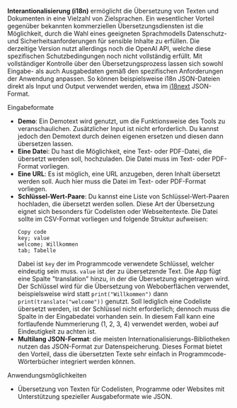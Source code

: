 **Interantionalisierung (i18n)** ermöglicht die Übersetzung von Texten und Dokumenten in eine Vielzahl von Zielsprachen. Ein wesentlicher Vorteil gegenüber bekannten kommerziellen Übersetzungsdiensten ist die Möglichkeit, durch die Wahl eines geeigneten Sprachmodells Datenschutz- und Sicherheitsanforderungen für sensible Inhalte zu erfüllen. Die derzeitige Version nutzt allerdings noch die OpenAI API, welche diese spezifischen Schutzbedingungen noch nicht vollständig erfüllt. Mit vollständiger Kontrolle über den Übersetzungsprozess lassen sich sowohl Eingabe- als auch Ausgabedaten gemäß den spezifischen Anforderungen der Anwendung anpassen. So können beispielsweise i18n JSON-Dateien direkt als Input und Output verwendet werden, etwa im [i18next](https://www.i18next.com/) JSON-Format.

Eingabeformate
- **Demo**: Ein Demotext wird genutzt, um die Funktionsweise des Tools zu veranschaulichen. Zusätzlicher Input ist nicht erforderlich. Du kannst jedoch den Demotext durch deinen eigenen ersetzen und diesen dann übersetzen lassen.
- **Eine Date**i: Du hast die Möglichkeit, eine Text- oder PDF-Datei, die übersetzt werden soll, hochzuladen. Die Datei muss im Text- oder PDF-Format vorliegen.
- **Eine URL**: Es ist möglich, eine URL anzugeben, deren Inhalt übersetzt werden soll. Auch hier muss die Datei im Text- oder PDF-Format vorliegen.
- **Schlüssel-Wert-Paare**: Du kannst eine Liste von Schlüssel-Wert-Paaren hochladen, die übersetzt werden sollen. Diese Art der Übersetzung eignet sich besonders für Codelisten oder Webseitentexte. Die Datei sollte im CSV-Format vorliegen und folgende Struktur aufweisen:
    ```vbnet
    Copy code
    key; value
    welcome; Willkommen
    tab; Tabelle
    ```	
    Dabei ist `key` der im Programmcode verwendete Schlüssel, welcher eindeutig sein muss. `value` ist der zu übersetzende Text. Die App fügt eine Spalte "translation" hinzu, in der die Übersetzung eingetragen wird. Der Schlüssel wird für die Übersetzung von Weboberflächen verwendet, beispielsweise wird statt `print("Willkommen")` dann `print(translate("welcome"))` genutzt. Soll lediglich eine Codeliste übersetzt werden, ist der Schlüssel nicht erforderlich; dennoch muss die Spalte in der Eingabedatei vorhanden sein. In diesem Fall kann eine fortlaufende Nummerierung (1, 2, 3, 4) verwendet werden, wobei auf Eindeutigkeit zu achten ist.
- **Multilang JSON-Format**: die meisten Internationalisierungs-Bibliotheken nutzen das JSON-Format zur Datenspeicherung. Dieses Format bietet den Vorteil, dass die übersetzten Texte sehr einfach in Programmcode-Wörterbücher integriert werden können.

Anwendungsmöglichkeiten
- Übersetzung von Texten für Codelisten, Programme oder Websites mit Unterstützung spezieller Ausgabeformate wie JSON.